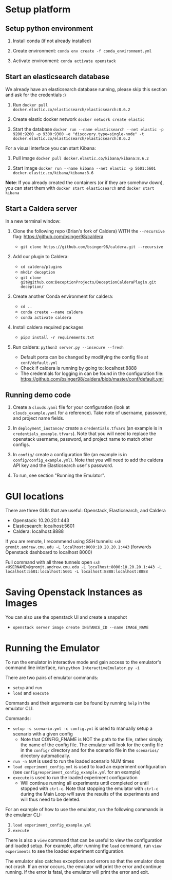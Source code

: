 # Setup platform

## Setup python environment

1. Install conda (if not already installed)

2. Create environment: `conda env create -f conda_environment.yml`

3. Activate environment: `conda activate openstack`

## Start an elasticsearch database

We already have an elasticsearch database running, please skip this section
and ask for the credentials :)

1. Run `docker pull docker.elastic.co/elasticsearch/elasticsearch:8.6.2`

2. Create elastic docker network `docker network create elastic`

3. Start the database `docker run --name elasticsearch --net elastic -p 9200:9200 -p 9300:9300 -e "discovery.type=single-node" -t docker.elastic.co/elasticsearch/elasticsearch:8.6.2`

For a visual interface you can start Kibana:

1. Pull image `docker pull docker.elastic.co/kibana/kibana:8.6.2`

2. Start image `docker run --name kibana --net elastic -p 5601:5601 docker.elastic.co/kibana/kibana:8.6`

**Note**: If you already created the containers (or if they are somehow down), you can start them with `docker start elasticsearch` and `docker start kibana`

## Start a Caldera server

In a new terminal window:

1. Clone the following repo (Brian's fork of Caldera) WITH the `--recursive` flag: https://github.com/bsinger98/caldera
    - `git clone https://github.com/bsinger98/caldera.git --recursive`

2. Add our plugin to Caldera:
    - `cd caldera/plugins`
    - `mkdir deception`
    - `git clone git@github.com:DeceptionProjects/DeceptionCalderaPlugin.git deception/`

3. Create another Conda environment for caldera:
    - `cd ..`
    - `conda create --name caldera`
    - `conda activate caldera`

4. Install caldera required packages
    - `pip3 install -r requirements.txt`

5. Run caldera: `python3 server.py --insecure --fresh`
    - Default ports can be changed by modifying the config file at `conf/default.yml`
    - Check if caldera is running by going to: localhost:8888
    - The credentials for logging in can be found in the configuration file: https://github.com/bsinger98/caldera/blob/master/conf/default.yml

## Running demo code

1. Create a `clouds.yaml` file for your configuration (look at `clouds_example.yaml` for a reference). Take note of username, password, and project name fields.

2. In `deployment_instance/` create a `credentials.tfvars` (an example is in `credentials_example.tfvars`). Note that you will need to replace the openstack username, password, and project name to match other configs.

3. In `config/` create a configuration file (an example is in `config/config_example.yml`). Note that you will need to add the caldera API key and the Elasticsearch user's password.

4. To run, see section "Running the Emulator".

# GUI locations

There are three GUIs that are useful: Openstack, Elasticsearch, and Caldera

- Openstack: 10.20.20.1:443
- Elasticsearch: localhost:5601
- Caldera: localhost:8888

If you are remote, I recommend using SSH tunnels: `ssh gromit.andrew.cmu.edu -L localhost:8000:10.20.20.1:443` (forwards Openstack dashboard to localhost 8000)

Full command with all three tunnels open `ssh <USERNAME>@gromit.andrew.cmu.edu -L localhost:8000:10.20.20.1:443 -L localhost:5601:localhost:5601 -L localhost:8888:localhost:8888`

# Saving Openstack Instances as Images

You can also use the openstack UI and create a snapshot

- `openstack server image create INSTANCE_ID --name IMAGE_NAME`


# Running the Emulator

To run the emulator in interactive mode and gain access to the emulator's command line interface, run `python InteractiveEmulator.py -i`

There are two pairs of emulator commands: 
- `setup` and `run`
- `load` and `execute`

Commands and their arguments can be found by running `help` in the emulator CLI.

Commands:

- `setup -s scenario.yml -c config.yml` is used to manually setup a scenario with a given config
    - Note that CONFIG_FNAME is NOT the path to the file, rather simply the name of the config file. The emulator will look for the config file in the `config/` directory and for the scenario file in the `scenarios/` directory automatically.
- `run -n NUM` is used to run the loaded scenario NUM times
- `load experiment_config.yml` is used to load an experiment configuration (see `config/experiment_config_example.yml` for an example)
- `execute` is used to run the loaded experiment configuration
    - Will continue running all experiments until completed or until stopped with `ctrl-c`. Note that stopping the emulator with `ctrl-c` during the Main Loop *will* save the results of the experiments and will thus need to be deleted.

For an example of how to use the emulator, run the following commands in the emulator CLI:
1. `load experiment_config_example.yml`
2. `execute`

There is also a `view` command that can be useful to view the configuration and loaded setup. For example, after running the `load` command, run `view experiments` to see the loaded experiment configuration.

The emulator also catches exceptions and errors so that the emulator does not crash. If an error occurs, the emulator will print the error and continue running. If the error is fatal, the emulator will print the error and exit.